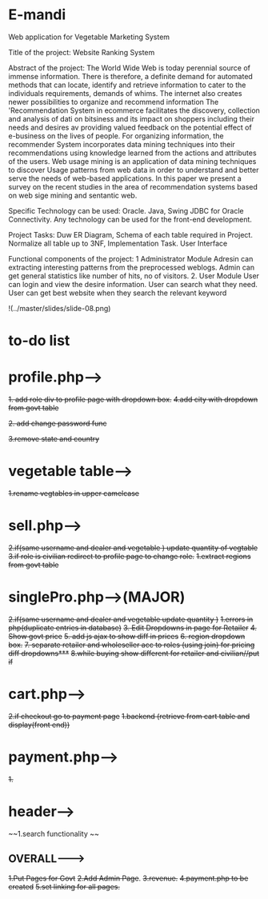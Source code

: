 # E-mandi
Web application for Vegetable Marketing System


Title of the project:
Website Ranking System

Abstract of the project:
The World Wide Web is today perennial source of immense information. There is therefore, a definite
demand for automated methods that can locate, identify and retrieve information to cater to the individuals
requirements, demands of whims. The internet also creates newer possibilities to organize and recommend
information The 'Recommendation System in ecommerce facilitates the discovery, collection and analysis of
dati on bitsiness and its impact on shoppers including their needs and desires av providing valued feedback on
the potential effect of e-business on the lives of people. For organizing information, the recommender System
incorporates data mining techniques into their recommendations using knowledge learned from the actions and
attributes of the users. Web usage mining is an application of data mining techniques to discover Usage patterns
from web data in order to understand and better serve the needs of web-based applications. In this paper we
present a survey on the recent studies in the area of recommendation systems based on web sige mining and
sentantic web.

Specific Technology can be used:
Oracle. Java, Swing JDBC for Oracle Connectivity. Any technology can be used for the front-end development.

Project Tasks:
Duw ER Diagram, Schema of each table required in Project. Normalize all table up to 3NF, Implementation
Task. User Interface

Functional components of the project:
1 Administrator Module
Adresin can extracting interesting patterns from the preprocessed weblogs.
Admin can get general statistics like number of hits, no of visitors.
2. User Module
User can login and view the desire information.
User can search what they need.
User can get best website when they search the relevant keyword

!(../master/slides/slide-08.png)

# to-do list

# profile.php-->
~~1. add role div to profile page with dropdown box.~~
~~4.add city with dropdown from govt table~~
	
~~2. add change password func~~

~~3.remove state and country~~
	
		
# vegetable table-->

~~1.rename vegtables in upper camelcase~~

# sell.php-->
	
~~2.if(same username and dealer and vegetable ) update quantity of vegtable~~
	~~3.if role is civilian redirect to profile page to change role.~~
~~1.extract regions from govt table~~

# singlePro.php-->(MAJOR)
~~2.if(same username and dealer and vegetable update quantity )~~
~~1.errors in php(duplicate entries in database)~~
~~3. Edit Dropdowns  in page for Retailer~~
~~4. Show govt price~~
~~5. add js ajax to show diff in prices~~
~~6. region dropdown box.~~
~~7. separate retailer and wholeseller acc to roles (using join)  for pricing diff dropdowns***~~
~~8.while buying show different for retailer and civilian//put if~~
	
	

# cart.php-->
~~2.if checkout go to payment page~~
~~1.backend (retrieve from cart table and display(front end))~~
	
	

# payment.php-->

~~1.~~




# header-->

~~1.search functionality ~~




##  OVERALL--->

~~1.Put Pages for Govt~~
~~2.Add Admin Page~~.
~~3.revenue.~~
~~4.payment.php to be created~~
~~5.set linking for all pages.~~


